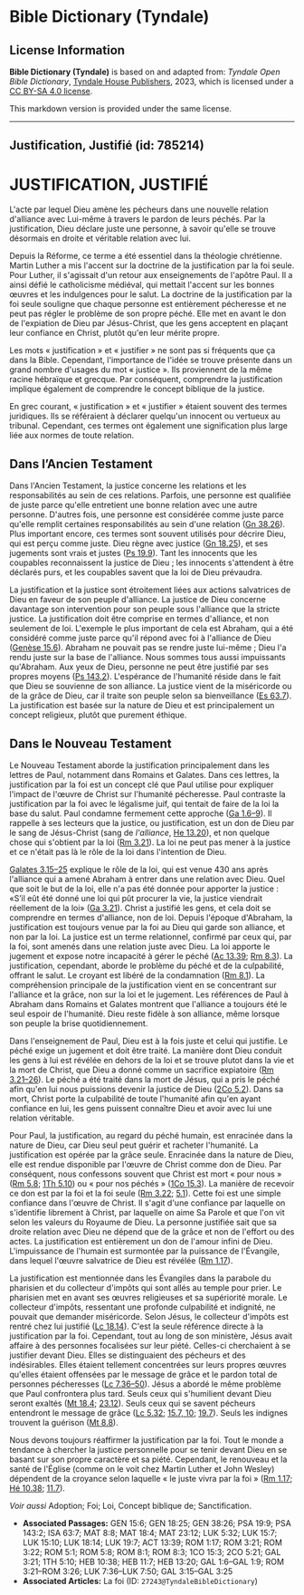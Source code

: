 # Bible Dictionary (Tyndale)

## License Information

**Bible Dictionary (Tyndale)** is based on and adapted from: _Tyndale Open Bible Dictionary_, [Tyndale House Publishers](https://tyndaleopenresources.com/), 2023, which is licensed under a [CC BY-SA 4.0 license](https://creativecommons.org/licenses/by-sa/4.0/legalcode.en).

This markdown version is provided under the same license.



--------------------------------

## Justification, Justifié (id: 785214)

JUSTIFICATION, JUSTIFIÉ
=======================

L'acte par lequel Dieu amène les pécheurs dans une nouvelle relation d'alliance avec Lui\-même à travers le pardon de leurs péchés. Par la justification, Dieu déclare juste une personne, à savoir qu'elle se trouve désormais en droite et véritable relation avec lui.

Depuis la Réforme, ce terme a été essentiel dans la théologie chrétienne. Martin Luther a mis l'accent sur la doctrine de la justification par la foi seule. Pour Luther, il s'agissait d'un retour aux enseignements de l'apôtre Paul. Il a ainsi défié le catholicisme médiéval, qui mettait l'accent sur les bonnes œuvres et les indulgences pour le salut. La doctrine de la justification par la foi seule souligne que chaque personne est entièrement pécheresse et ne peut pas régler le problème de son propre péché. Elle met en avant le don de l'expiation de Dieu par Jésus\-Christ, que les gens acceptent en plaçant leur confiance en Christ, plutôt qu'en leur mérite propre.

Les mots « justification » et « justifier » ne sont pas si fréquents que ça dans la Bible. Cependant, l'importance de l'idée se trouve présente dans un grand nombre d'usages du mot « justice ». Ils proviennent de la même racine hébraïque et grecque. Par conséquent, comprendre la justification implique également de comprendre le concept biblique de la justice.

En grec courant, « justification » et « justifier » étaient souvent des termes juridiques. Ils se référaient à déclarer quelqu'un innocent ou vertueux au tribunal. Cependant, ces termes ont également une signification plus large liée aux normes de toute relation.

Dans l’Ancien Testament
-----------------------

Dans l'Ancien Testament, la justice concerne les relations et les responsabilités au sein de ces relations. Parfois, une personne est qualifiée de juste parce qu'elle entretient une bonne relation avec une autre personne. D'autres fois, une personne est considérée comme juste parce qu'elle remplit certaines responsabilités au sein d'une relation ([Gn 38\.26](https://ref.ly/Gen38:26)). Plus important encore, ces termes sont souvent utilisés pour décrire Dieu, qui est perçu comme juste. Dieu règne avec justice ([Gn 18\.25](https://ref.ly/Gen18:25)), et ses jugements sont vrais et justes ([Ps 19\.9](https://ref.ly/Ps19:9)). Tant les innocents que les coupables reconnaissent la justice de Dieu ; les innocents s'attendent à être déclarés purs, et les coupables savent que la loi de Dieu prévaudra.

La justification et la justice sont étroitement liées aux actions salvatrices de Dieu en faveur de son peuple d'alliance. La justice de Dieu concerne davantage son intervention pour son peuple sous l'alliance que la stricte justice. La justification doit être comprise en termes d'alliance, et non seulement de loi. L'exemple le plus important de cela est Abraham, qui a été considéré comme juste parce qu'il répond avec foi à l'alliance de Dieu ([Genèse 15\.6](https://ref.ly/Gen15:6)). Abraham ne pouvait pas se rendre juste lui\-même ; Dieu l'a rendu juste sur la base de l'alliance. Nous sommes tous aussi impuissants qu'Abraham. Aux yeux de Dieu, personne ne peut être justifié par ses propres moyens ([Ps 143\.2](https://ref.ly/Ps143:2)). L'espérance de l'humanité réside dans le fait que Dieu se souvienne de son alliance. La justice vient de la miséricorde ou de la grâce de Dieu, car il traite son peuple selon sa bienveillance ([Es 63\.7](https://ref.ly/Isa63:7)). La justification est basée sur la nature de Dieu et est principalement un concept religieux, plutôt que purement éthique.

Dans le Nouveau Testament
-------------------------

Le Nouveau Testament aborde la justification principalement dans les lettres de Paul, notamment dans Romains et Galates. Dans ces lettres, la justification par la foi est un concept clé que Paul utilise pour expliquer l'impact de l'œuvre de Christ sur l'humanité pécheresse. Paul contraste la justification par la foi avec le légalisme juif, qui tentait de faire de la loi la base du salut. Paul condamne fermement cette approche ([Ga 1\.6–9](https://ref.ly/Gal1:6-Gal1:9)). Il rappelle à ses lecteurs que la justice, ou justification, est un don de Dieu par le sang de Jésus\-Christ (sang de *l'alliance*, [He 13\.20](https://ref.ly/Heb13:20)), et non quelque chose qui s'obtient par la loi ([Rm 3\.21](https://ref.ly/Rom3:21)). La loi ne peut pas mener à la justice et ce n'était pas là le rôle de la loi dans l'intention de Dieu.

[Galates 3\.15–25](https://ref.ly/Gal3:15-Gal3:25) explique le rôle de la loi, qui est venue 430 ans après l'alliance qui a amené Abraham à entrer dans une relation avec Dieu. Quel que soit le but de la loi, elle n'a pas été donnée pour apporter la justice : «S’il eût été donné une loi qui pût procurer la vie, la justice viendrait réellement de la loi» ([Ga 3\.21](https://ref.ly/Gal3:21)). Christ a justifié les gens, et cela doit se comprendre en termes d'alliance, non de loi. Depuis l'époque d'Abraham, la justification est toujours venue par la foi au Dieu qui garde son alliance, et non par la loi. La justice est un terme relationnel, confirmé par ceux qui, par la foi, sont amenés dans une relation juste avec Dieu. La loi apporte le jugement et expose notre incapacité à gérer le péché ([Ac 13\.39](https://ref.ly/Acts13:39); [Rm 8\.3](https://ref.ly/Rom8:3)). La justification, cependant, aborde le problème du péché et de la culpabilité, offrant le salut. Le croyant est libéré de la condamnation ([Rm 8\.1](https://ref.ly/Rom8:1)). La compréhension principale de la justification vient en se concentrant sur l'alliance et la grâce, non sur la loi et le jugement. Les références de Paul à Abraham dans Romains et Galates montrent que l'alliance a toujours été le seul espoir de l'humanité. Dieu reste fidèle à son alliance, même lorsque son peuple la brise quotidiennement.

Dans l'enseignement de Paul, Dieu est à la fois juste et celui qui justifie. Le péché exige un jugement et doit être traité. La manière dont Dieu conduit les gens à lui est révélée en dehors de la loi et se trouve plutot dans la vie et la mort de Christ, que Dieu a donné comme un sacrifice expiatoire ([Rm 3\.21–26](https://ref.ly/Rom3:21-Rom3:26)). Le péché a été traité dans la mort de Jésus, qui a pris le péché afin qu'en lui nous puissions devenir la justice de Dieu ([2Co 5\.2](https://ref.ly/2Cor5:21)). Dans sa mort, Christ porte la culpabilité de toute l'humanité afin qu'en ayant confiance en lui, les gens puissent connaître Dieu et avoir avec lui une relation véritable.

Pour Paul, la justification, au regard du péché humain, est enracinée dans la nature de Dieu, car Dieu seul peut guérir et racheter l'humanité. La justification est opérée par la grâce seule. Enracinée dans la nature de Dieu, elle est rendue disponible par l'œuvre de Christ comme don de Dieu. Par conséquent, nous confessons souvent que Christ est mort « pour nous » ([Rm 5\.8](https://ref.ly/Rom5:8); [1Th 5\.10](https://ref.ly/1Thess5:10)) ou « pour nos péchés » ([1Co 15\.3](https://ref.ly/1Cor15:3)). La manière de recevoir ce don est par la foi et la foi seule ([Rm 3\.22](https://ref.ly/Rom3:22); [5\.1](https://ref.ly/Rom5:1)). Cette foi est une simple confiance dans l'œuvre de Christ. Il s'agit d'une confiance par laquelle on s'identifie librement à Christ, par laquelle on aime Sa Parole et que l'on vit selon les valeurs du Royaume de Dieu. La personne justifiée sait que sa droite relation avec Dieu ne dépend que de la grâce et non de l'effort ou des actes. La justification est entièrement un don de l'amour infini de Dieu. L'impuissance de l'humain est surmontée par la puissance de l'Évangile, dans lequel l'œuvre salvatrice de Dieu est révélée ([Rm 1\.17](https://ref.ly/Rom1:17)).

La justification est mentionnée dans les Évangiles dans la parabole du pharisien et du collecteur d'impôts qui sont allés au temple pour prier. Le pharisien met en avant ses œuvres religieuses et sa supériorité morale. Le collecteur d'impôts, ressentant une profonde culpabilité et indignité, ne pouvait que demander miséricorde. Selon Jésus, le collecteur d'impôts est rentré chez lui justifié ([Lc 18\.14](https://ref.ly/Luke18:14)). C'est la seule référence directe à la justification par la foi. Cependant, tout au long de son ministère, Jésus avait affaire à des personnes focalisées sur leur piété. Celles\-ci cherchaient à se justifier devant Dieu. Elles se distinguaient des pécheurs et des indésirables. Elles étaient tellement concentrées sur leurs propres œuvres qu'elles étaient offensées par le message de grâce et le pardon total de personnes pécheresses ([Lc 7\.36–50](https://ref.ly/Luke7:36-Luke7:50)). Jésus a abordé le même problème que Paul confrontera plus tard. Seuls ceux qui s'humilient devant Dieu seront exaltés ([Mt 18\.4](https://ref.ly/Matt18:4); [23\.12](https://ref.ly/Matt23:12)). Seuls ceux qui se savent pécheurs entendront le message de grâce ([Lc 5\.32](https://ref.ly/Luke5:32); [15\.7, 10](https://ref.ly/Luke15:7); [19\.7](https://ref.ly/Luke19:7)). Seuls les indignes trouvent la guérison ([Mt 8\.8](https://ref.ly/Matt8:8)).

Nous devons toujours réaffirmer la justification par la foi. Tout le monde a tendance à chercher la justice personnelle pour se tenir devant Dieu en se basant sur son propre caractère et sa piété. Cependant, le renouveau et la santé de l'Église (comme on le voit chez Martin Luther et John Wesley) dépendent de la croyance selon laquelle « le juste vivra par la foi » ([Rm 1\.17](https://ref.ly/Rom1:17); [Hé 10\.38](https://ref.ly/Heb10:38); [11\.7](https://ref.ly/Heb11:7)).

*Voir aussi* Adoption; Foi; Loi, Concept biblique de; Sanctification.

* **Associated Passages:** GEN 15:6; GEN 18:25; GEN 38:26; PSA 19:9; PSA 143:2; ISA 63:7; MAT 8:8; MAT 18:4; MAT 23:12; LUK 5:32; LUK 15:7; LUK 15:10; LUK 18:14; LUK 19:7; ACT 13:39; ROM 1:17; ROM 3:21; ROM 3:22; ROM 5:1; ROM 5:8; ROM 8:1; ROM 8:3; 1CO 15:3; 2CO 5:21; GAL 3:21; 1TH 5:10; HEB 10:38; HEB 11:7; HEB 13:20; GAL 1:6–GAL 1:9; ROM 3:21–ROM 3:26; LUK 7:36–LUK 7:50; GAL 3:15–GAL 3:25
* **Associated Articles:** La foi (ID: `27243@TyndaleBibleDictionary`)

